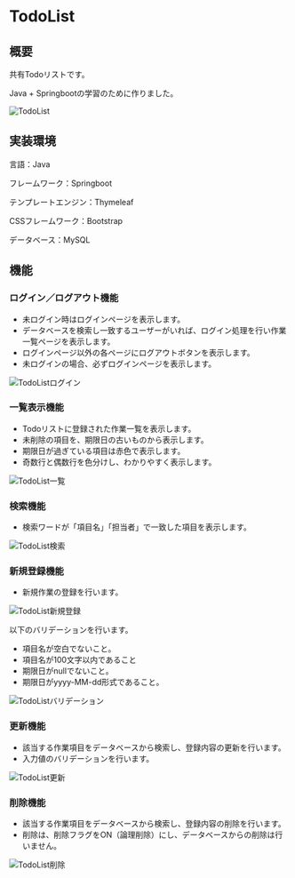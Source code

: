 # TodoList

## 概要
共有Todoリストです。

Java + Springbootの学習のために作りました。

![TodoList](https://user-images.githubusercontent.com/113958600/231665721-55e7a593-c516-4458-b858-0f75e07c60fc.png)

## 実装環境

言語：Java

フレームワーク：Springboot

テンプレートエンジン：Thymeleaf

CSSフレームワーク：Bootstrap

データベース：MySQL

## 機能

### ログイン／ログアウト機能

<ul>
  <li>未ログイン時はログインページを表示します。</li>
  <li>データベースを検索し一致するユーザーがいれば、ログイン処理を行い作業一覧ページを表示します。</li>
  <li>ログインページ以外の各ページにログアウトボタンを表示します。</li>
  <li>未ログインの場合、必ずログインページを表示します。</li>
</ul>

![TodoListログイン](https://user-images.githubusercontent.com/113958600/232177287-ace2ac56-b441-4c5a-82b1-0cdc25a4ee86.png)

### 一覧表示機能

<ul>
  <li>Todoリストに登録された作業一覧を表示します。</li>
  <li>未削除の項目を、期限日の古いものから表示します。</li>
  <li>期限日が過ぎている項目は赤色で表示します。</li>
  <li>奇数行と偶数行を色分けし、わかりやすく表示します。</li>
</ul>

![TodoList一覧](https://user-images.githubusercontent.com/113958600/232177306-251be1ba-43f9-4279-8733-d592afddeb64.png)

### 検索機能

<ul>
  <li>検索ワードが「項目名」「担当者」で一致した項目を表示します。</li>
</ul>

![TodoList検索](https://user-images.githubusercontent.com/113958600/232177315-02f0c8b7-0ab6-4772-bf04-ebd4a4b57be1.png)

### 新規登録機能

<ul>
  <li>新規作業の登録を行います。</li>
</ul>

![TodoList新規登録](https://user-images.githubusercontent.com/113958600/232177322-df16fc92-c081-49ff-a303-45ad20ef82fd.png)

以下のバリデーションを行います。

<ul>
  <li>項目名が空白でないこと。</li>
  <li>項目名が100文字以内であること</li>
  <li>期限日がnullでないこと。</li>
  <li>期限日がyyyy-MM-dd形式であること。</li>
</ul>

![TodoListバリデーション](https://user-images.githubusercontent.com/113958600/232177500-4b3a7a01-c631-467a-9127-898401ea40f0.png)

### 更新機能

<ul>
  <li>該当する作業項目をデータベースから検索し、登録内容の更新を行います。</li>
  <li>入力値のバリデーションを行います。</li>
</ul>

![TodoList更新](https://user-images.githubusercontent.com/113958600/232177330-07a5fc51-35ac-4550-9f2b-afe739169143.png)

### 削除機能

<ul>
  <li>該当する作業項目をデータベースから検索し、登録内容の削除を行います。</li>
  <li>削除は、削除フラグをON（論理削除）にし、データベースからの削除は行いません。</li>
</ul>

![TodoList削除](https://user-images.githubusercontent.com/113958600/232177333-24847c0b-4947-43cd-ab26-d311d92235ad.png)

